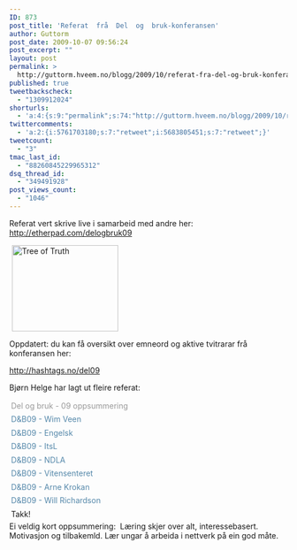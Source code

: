 ```yaml
---
ID: 873
post_title: 'Referat  frå  Del  og  bruk-konferansen'
author: Guttorm
post_date: 2009-10-07 09:56:24
post_excerpt: ""
layout: post
permalink: >
  http://guttorm.hveem.no/blogg/2009/10/referat-fra-del-og-bruk-konferansen/
published: true
tweetbackscheck:
  - "1309912024"
shorturls:
  - 'a:4:{s:9:"permalink";s:74:"http://guttorm.hveem.no/blogg/2009/10/referat-fra-del-og-bruk-konferansen/";s:7:"tinyurl";s:26:"http://tinyurl.com/ybo4y9u";s:4:"isgd";s:18:"http://is.gd/42e0L";s:5:"bitly";s:20:"http://bit.ly/1CuS4c";}'
twittercomments:
  - 'a:2:{i:5761703180;s:7:"retweet";i:5683805451;s:7:"retweet";}'
tweetcount:
  - "3"
tmac_last_id:
  - "88260845229965312"
dsq_thread_id:
  - "349491928"
post_views_count:
  - "1046"
---
```

Referat vert skrive live i samarbeid med andre her: <a href="http://etherpad.com/delogbruk09">http://etherpad.com/delogbruk09</a>

<img class="alignright" style="margin-left: 5px; margin-right: 5px; border: 0px initial initial;" title="Tree of Truth" src="http://farm4.static.flickr.com/3185/3074785871_fde23d90bf_m.jpg" border="0" alt="Tree of Truth" hspace="5" width="192" height="156" />

Oppdatert: du kan få oversikt over emneord og aktive tvitrarar frå konferansen her:

<a href="http://hashtags.no/del09">http://hashtags.no/del09</a>

Bjørn Helge har lagt ut fleire referat:
<ul style="list-style-type: none; list-style-position: initial; list-style-image: none; margin-top: 5px; margin-right: 0px; margin-bottom: 0px; margin-left: 0px; border-width: 0px; padding: 0px;">
	<li style="padding-top: 0px; padding-right: 0px; padding-bottom: 0.25em; padding-left: 1.3em; text-indent: -15px; line-height: 1.5em; background-image: none; background-repeat: initial; background-attachment: initial; -webkit-background-clip: initial; -webkit-background-origin: initial; background-color: initial; list-style-type: none; list-style-position: outside; list-style-image: none; background-position: initial initial; border-width: 0px; margin: 0px;"><a style="color: #999999; text-decoration: none;" href="http://bjornhelge.blogspot.com/2009/10/del-og-bruk-09-oppsummering.html">Del og bruk - 09 oppsummering</a></li>
	<li style="padding-top: 0px; padding-right: 0px; padding-bottom: 0.25em; padding-left: 1.3em; text-indent: -15px; line-height: 1.5em; background-image: none; background-repeat: initial; background-attachment: initial; -webkit-background-clip: initial; -webkit-background-origin: initial; background-color: initial; list-style-type: none; list-style-position: outside; list-style-image: none; background-position: initial initial; border-width: 0px; margin: 0px;"><a style="color: #5588aa; text-decoration: none;" href="http://bjornhelge.blogspot.com/2009/10/d-wim-veen.html">D&amp;B09 - Wim Veen</a></li>
	<li style="padding-top: 0px; padding-right: 0px; padding-bottom: 0.25em; padding-left: 1.3em; text-indent: -15px; line-height: 1.5em; background-image: none; background-repeat: initial; background-attachment: initial; -webkit-background-clip: initial; -webkit-background-origin: initial; background-color: initial; list-style-type: none; list-style-position: outside; list-style-image: none; background-position: initial initial; border-width: 0px; margin: 0px;"><a style="color: #5588aa; text-decoration: none;" href="http://bjornhelge.blogspot.com/2009/10/d-engelsk.html">D&amp;B09 - Engelsk</a></li>
	<li style="padding-top: 0px; padding-right: 0px; padding-bottom: 0.25em; padding-left: 1.3em; text-indent: -15px; line-height: 1.5em; background-image: none; background-repeat: initial; background-attachment: initial; -webkit-background-clip: initial; -webkit-background-origin: initial; background-color: initial; list-style-type: none; list-style-position: outside; list-style-image: none; background-position: initial initial; border-width: 0px; margin: 0px;"><a style="color: #5588aa; text-decoration: none;" href="http://bjornhelge.blogspot.com/2009/10/d-itsl.html">D&amp;B09 - ItsL</a></li>
	<li style="padding-top: 0px; padding-right: 0px; padding-bottom: 0.25em; padding-left: 1.3em; text-indent: -15px; line-height: 1.5em; background-image: none; background-repeat: initial; background-attachment: initial; -webkit-background-clip: initial; -webkit-background-origin: initial; background-color: initial; list-style-type: none; list-style-position: outside; list-style-image: none; background-position: initial initial; border-width: 0px; margin: 0px;"><a style="color: #5588aa; text-decoration: none;" href="http://bjornhelge.blogspot.com/2009/10/d-ndla.html">D&amp;B09 - NDLA</a></li>
	<li style="padding-top: 0px; padding-right: 0px; padding-bottom: 0.25em; padding-left: 1.3em; text-indent: -15px; line-height: 1.5em; background-image: none; background-repeat: initial; background-attachment: initial; -webkit-background-clip: initial; -webkit-background-origin: initial; background-color: initial; list-style-type: none; list-style-position: outside; list-style-image: none; background-position: initial initial; border-width: 0px; margin: 0px;"><a style="color: #5588aa; text-decoration: none;" href="http://bjornhelge.blogspot.com/2009/10/d-vitensenteret.html">D&amp;B09 - Vitensenteret</a></li>
	<li style="padding-top: 0px; padding-right: 0px; padding-bottom: 0.25em; padding-left: 1.3em; text-indent: -15px; line-height: 1.5em; background-image: none; background-repeat: initial; background-attachment: initial; -webkit-background-clip: initial; -webkit-background-origin: initial; background-color: initial; list-style-type: none; list-style-position: outside; list-style-image: none; background-position: initial initial; border-width: 0px; margin: 0px;"><a style="color: #5588aa; text-decoration: none;" href="http://bjornhelge.blogspot.com/2009/10/d-arne-krokan.html">D&amp;B09 - Arne Krokan</a></li>
	<li style="padding-top: 0px; padding-right: 0px; padding-bottom: 0.25em; padding-left: 1.3em; text-indent: -15px; line-height: 1.5em; background-image: none; background-repeat: initial; background-attachment: initial; -webkit-background-clip: initial; -webkit-background-origin: initial; background-color: initial; list-style-type: none; list-style-position: outside; list-style-image: none; background-position: initial initial; border-width: 0px; margin: 0px;"><a style="color: #5588aa; text-decoration: none;" href="http://bjornhelge.blogspot.com/2009/10/d-will-richardson.html">D&amp;B09 - Will Richardson</a></li>
	<li style="padding-top: 0px; padding-right: 0px; padding-bottom: 0.25em; padding-left: 1.3em; text-indent: -15px; line-height: 1.5em; background-image: none; background-repeat: initial; background-attachment: initial; -webkit-background-clip: initial; -webkit-background-origin: initial; background-color: initial; list-style-type: none; list-style-position: outside; list-style-image: none; background-position: initial initial; border-width: 0px; margin: 0px;">Takk!</li>
</ul>
Ei veldig kort oppsummering:  Læring skjer over alt, interessebasert. Motivasjon og tilbakemld. Lær ungar å arbeida i nettverk på ein god måte.